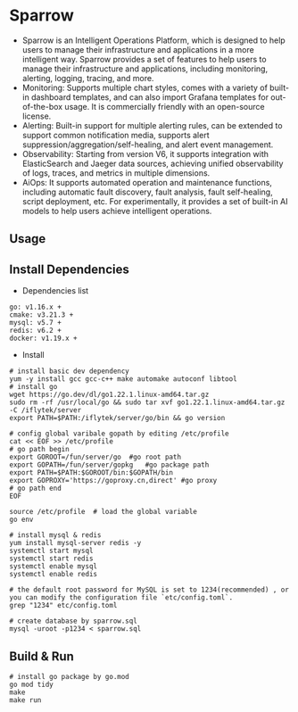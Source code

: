 # Sparrow

- Sparrow is an Intelligent Operations Platform, which is designed to help users to manage their infrastructure and applications in a more intelligent way. Sparrow provides a set of features to help users to manage their infrastructure and applications, including monitoring, alerting, logging, tracing, and more.
- Monitoring: Supports multiple chart styles, comes with a variety of built-in dashboard templates, and can also import Grafana templates for out-of-the-box usage. It is commercially friendly with an open-source license.
- Alerting: Built-in support for multiple alerting rules, can be extended to support common notification media, supports alert suppression/aggregation/self-healing, and alert event management.
- Observability: Starting from version V6, it supports integration with ElasticSearch and Jaeger data sources, achieving unified observability of logs, traces, and metrics in multiple dimensions.
- AiOps: It supports automated operation and maintenance functions, including automatic fault discovery, fault analysis, fault self-healing, script deployment, etc. For experimentally, it provides a set of built-in AI models to help users achieve intelligent operations.

## Usage

## Install Dependencies

- Dependencies list 
```
go: v1.16.x +
cmake: v3.21.3 +
mysql: v5.7 +
redis: v6.2 +
docker: v1.19.x +
```
- Install
```shell
# install basic dev dependency
yum -y install gcc gcc-c++ make automake autoconf libtool
# install go
wget https://go.dev/dl/go1.22.1.linux-amd64.tar.gz
sudo rm -rf /usr/local/go && sudo tar xvf go1.22.1.linux-amd64.tar.gz -C /iflytek/server
export PATH=$PATH:/iflytek/server/go/bin && go version

# config global varibale gopath by editing /etc/profile
cat << EOF >> /etc/profile			
# go path begin 
export GOROOT=/fun/server/go  #go root path
export GOPATH=/fun/server/gopkg   #go package path
export PATH=$PATH:$GOROOT/bin:$GOPATH/bin
export GOPROXY='https://goproxy.cn,direct' #go proxy
# go path end
EOF

source /etc/profile  # load the global variable
go env 	

# install mysql & redis
yum install mysql-server redis -y
systemctl start mysql
systemctl start redis
systemctl enable mysql
systemctl enable redis

# the default root password for MySQL is set to 1234(recommended) , or you can modify the configuration file `etc/config.toml`.
grep "1234" etc/config.toml

# create database by sparrow.sql
mysql -uroot -p1234 < sparrow.sql
```

## Build & Run
```shell
# install go package by go.mod
go mod tidy
make
make run
```

